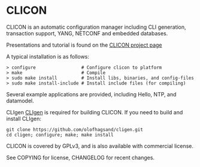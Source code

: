 CLICON
======

CLICON is an automatic configuration manager including CLI
generation, transaction support, YANG, NETCONF and embedded databases.

Presentations and tutorial is found on the [CLICON project
page](http://www.clicon.org)

A typical installation is as follows:

    > configure	       	        # Configure clicon to platform
    > make                      # Compile
    > sudo make install         # Install libs, binaries, and config-files
    > sudo make install-include # Install include files (for compiling)

Several example applications are provided, including Hello, NTP, and datamodel.

CLIgen [CLIgen](http://www.cligen.se) is required for building CLICON. If you need 
to build and install CLIgen: 

    git clone https://github.com/olofhagsand/cligen.git
    cd cligen; configure; make; make install

CLICON is covered by GPLv3, and is also available with commercial license.

See COPYING for license, CHANGELOG for recent changes.





